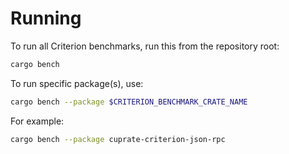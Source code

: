 # Running
To run all Criterion benchmarks, run this from the repository root:
```bash
cargo bench
```

To run specific package(s), use:
```bash
cargo bench --package $CRITERION_BENCHMARK_CRATE_NAME
```

For example:
```bash
cargo bench --package cuprate-criterion-json-rpc
```